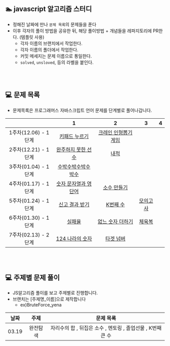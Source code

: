 ## 🏊 javascript 알고리즘 스터디

-   정해진 날짜에 만나 `문제 목록`의 문제들을 푼다
-   이후 각자의 풀이 방법을 공유한 뒤, 해당 풀이방법 + 개념들을 레파지토리에 PR한다. (템플릿 사용)
    -   각자 이름의 브랜치에서 작업한다.
    -   각자 이름의 폴더에서 작업한다.
    -   커밋 메세지는 문제 이름으로 통일한다.
    -   `solved`, `unsloved`, 등의 라벨을 붙인다.

<br>
<br>

## 💻 문제 목록

-   문제목록은 프로그래머스 자바스크립트 언어 문제를 단계별로 풀어나갑니다.

|                      |                                        1                                         |                                        2                                         |                                  3                                   |  4  |
| :------------------: | :------------------------------------------------------------------------------: | :------------------------------------------------------------------------------: | :------------------------------------------------------------------: | :-: |
| 1주차(12.06) - 1단계 |    [키패드 누르기](https://programmers.co.kr/learn/courses/30/lessons/67256)     | [크레인 인형뽑기 게임](https://programmers.co.kr/learn/courses/30/lessons/64061) |
| 2주차(12.21) - 1단계 |  [완주하지 못한 선수](https://programmers.co.kr/learn/courses/30/lessons/42576)  |         [내적](https://programmers.co.kr/learn/courses/30/lessons/70128)         |
| 3주차(01.04) - 1단계 |  [수박수박수박수박수](https://programmers.co.kr/learn/courses/30/lessons/12922)  |                                                                                  |
| 4주차(01.17) - 1단계 | [숫자 문자열과 영단어](https://programmers.co.kr/learn/courses/30/lessons/81301) |     [소수 만들기](https://programmers.co.kr/learn/courses/30/lessons/12977)      |
| 5주차(01.24) - 1단계 |    [신고 결과 받기](https://programmers.co.kr/learn/courses/30/lessons/92334)    |       [K번째 수](https://programmers.co.kr/learn/courses/30/lessons/42748)       | [모의고사](https://programmers.co.kr/learn/courses/30/lessons/42840) |
| 6주차(01.30) - 1단계 |        [실패율](https://programmers.co.kr/learn/courses/30/lessons/42889)        |   [없느 숫자 더하기](https://programmers.co.kr/learn/courses/30/lessons/86051)   |  [체육복](https://programmers.co.kr/learn/courses/30/lessons/42862)  |
| 7주차(02.13) - 2단계 |   [124 나라의 숫자](https://programmers.co.kr/learn/courses/30/lessons/12899)    |      [타겟 넘버](https://programmers.co.kr/learn/courses/30/lessons/43165#)      |

<br>
<br>

## 💻 주제별 문제 풀이

-   JS알고리즘 풀이를 보고 주제별로 진행합니다.
-   브랜치는 [주제명_이름]으로 제작합니다
    -   ex)BruteForce_yena

| 날짜  |   주제   |                          문제 목록                          |
| :---: | :------: | :---------------------------------------------------------: |
| 03.19 | 완전탐색 | 자리수의 합 , 뒤집은 소수 , 멘토링 , 졸업선물 , K번째 큰 수 |
